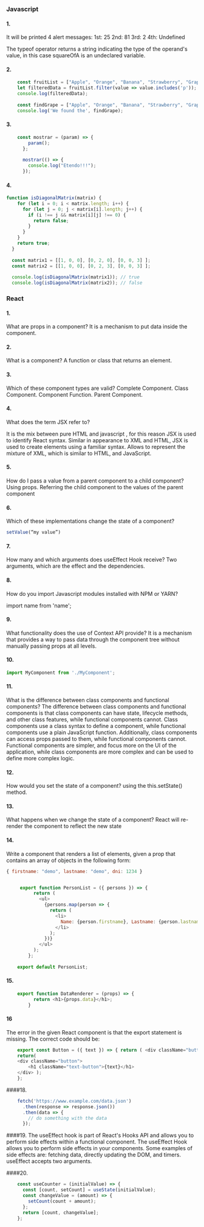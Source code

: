 ### Javascript

#### 1.
It will be printed 4 alert messages:
1st: 25
2nd: 81
3rd: 2
4th: Undefined

The typeof operator returns a string indicating the type of the operand's value, in this case squareOfA is an undeclared variable.

#### 2.
```javascript
    const fruitList = ["Apple", "Orange", "Banana", "Strawberry", "Grape", "Mango", "Melon", "Pineapple", "Peach", "Peach"];
    let filteredData = fruitList.filter(value => value.includes('p'));
    console.log(filteredData);
    
    const findGrape = ["Apple", "Orange", "Banana", "Strawberry", "Grape", "Mango", "Melon", "Pineapple", "Peach", "Peach"].find(str => str === 'Grape');
    console.log('We found the', findGrape);
```  

#### 3.
```javascript
    const mostrar = (param) => { 
        param();
      };
      
      mostrar(() => {
        console.log("Etendo!!!");
      });
```      
#### 4.
```javascript
function isDiagonalMatrix(matrix) {
    for (let i = 0; i < matrix.length; i++) {
      for (let j = 0; j < matrix[i].length; j++) {
        if (i !== j && matrix[i][j] !== 0) {
          return false;
        }
      }
    }
    return true;
  }
  
  const matrix1 = [[1, 0, 0], [0, 2, 0], [0, 0, 3] ];
  const matrix2 = [[1, 0, 0], [0, 2, 3], [0, 0, 3] ];
  
  console.log(isDiagonalMatrix(matrix1)); // true
  console.log(isDiagonalMatrix(matrix2)); // false
```

### React
#### 1.
What are props in a component?
It is a mechanism to put data inside the component.

#### 2.
What is a component?
A function or class that returns an element.

#### 3.
Which of these component types are valid?
Complete Component.
Class Component.
Component Function.
Parent Component.

#### 4.
What does the term JSX refer to?

It is the mix between pure HTML and javascript , for this reason JSX is
used to identify React syntax.
Similar in appearance to XML and HTML, JSX is used to create elements
using a familiar syntax.
Allows to represent the mixture of XML, which is similar to HTML, and
JavaScript.

#### 5.
 How do I pass a value from a parent component to a child component?
Using props.
Referring the child component to the values of the parent component

#### 6.
Which of these implementations change the state of a component?
```javascript 
setValue(“my value”)
```

#### 7.
How many and which arguments does useEffect Hook receive?
Two arguments, which are the effect and the dependencies.

#### 8.
How do you import Javascript modules installed with NPM or YARN?

import name from 'name';

#### 9.
What functionality does the use of Context API provide?
It is a mechanism that provides a way to pass data through the component
tree without manually passing props at all levels.

#### 10.
```javascript
import MyComponent from './MyComponent';
```

#### 11.
What is the difference between class components and functional
components?
The difference between class components and functional components is that class components can have state, lifecycle methods, and other class features, while functional components cannot. Class components use a class syntax to define a component, while functional components use a plain JavaScript function. Additionally, class components can access props passed to them, while functional components cannot. Functional components are simpler, and focus more on the UI of the application, while class components are more complex and can be used to define more complex logic.

#### 12.

How would you set the state of a component?
using the this.setState() method.

#### 13.
What happens when we change the state of a component?
React will re-render the component to reflect the new state

#### 14.
Write a component that renders a list of elements, given a prop
that contains an array of objects in the following form:
```javascript
{ firstname: "demo", lastname: "demo", dni: 1234 }


     export function PersonList = ({ persons }) => {
          return (
            <ul>
              {persons.map(person => {
                return (
                  <li>
                    Name: {person.firstname}, Lastname: {person.lastname}, DNI: {person.dni}
                  </li>
                );
              })}
            </ul>
          );
        };
        
    export default PersonList;
```

#### 15.
```javascript
    export function DataRenderer = (props) => {
          return <h1>{props.data}</h1>;
        }
```        


#### 16

The error in the given React component is that the export statement is missing. The correct code should be: 
```javascript
    export const Button = ({ text }) => { return ( <div className="button"> <h1 className="text-button">{text}</h1> </div> ); };    export const Button = ({ text }) => { 
    return(
    <div className="button"> 
    	<h1 className="text-button">{text}</h1>
    </div> );
    };
```


####18.
```javascript
    fetch('https://www.example.com/data.json')
      .then(response => response.json())
      .then(data => {
        // do something with the data
      });
```

####19. 
The useEffect hook is part of React's Hooks API and allows you to perform side effects within a functional component.
The useEffect Hook allows you to perform side effects in your components. Some examples of side effects are: fetching data, directly updating the DOM, and timers. useEffect accepts two arguments.

####20.

```javascript
    const useCounter = (initialValue) => {
      const [count, setCount] = useState(initialValue);
      const changeValue = (amount) => {
        setCount(count + amount);
      };
      return [count, changeValue];
    };
```
